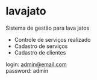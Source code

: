 # lavajato
Sistema de gestão para lava jatos

- Controle de serviços realizado
- Cadastro de serviços
- Cadastro de clientes


login: admin@email.com <br>
password: admin
